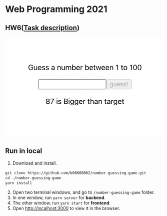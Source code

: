 # Web Programming 2021

## HW6([Task description](https://github.com/b06608062/number-guessing-game/blob/master/hw6.pdf))
![This is an image](https://github.com/b06608062/number-guessing-game/blob/master/demo_image/%E6%88%AA%E5%9C%96%202022-03-25%20%E4%B8%8B%E5%8D%886.27.42.png)

## Run in local
1. Download and install.
```
git clone https://github.com/b06608062/number-guessing-game.git
cd ./number-guessing-game
yarn install
```
2. Open two terminal windows, and go to `/number-guessing-game` folder.
3. In one window, run `yarn server` for **backend**.
4. The other window, run `yarn start` for **frontend**.
5. Open [http://localhost:3000](http://localhost:3000) to view it in the browser.
